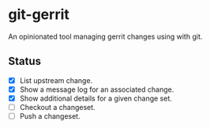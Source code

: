 # git-gerrit

An opinionated tool managing gerrit changes using with git.

## Status

- [x] List upstream change.
- [x] Show a message log for an associated change.
- [x] Show additional details for a given change set.
- [ ] Checkout a changeset.
- [ ] Push a changeset.
